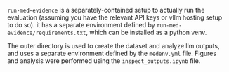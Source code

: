 `run-med-evidence` is a separately-contained setup to actually run the evaluation (assuming you have the relevant API keys or vllm hosting setup to do so). it has a separate environment defined by `run-med-evidence/requirements.txt`, which can be installed as a python venv.

The outer directory is used to create the dataset and analyze llm outputs, and uses a separate environment defined by the `medenv.yml` file. Figures and analysis were performed using the `inspect_outputs.ipynb` file.
